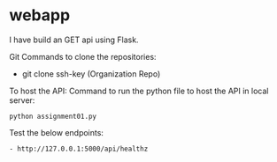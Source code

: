 # webapp
I have build an GET api using Flask. 


Git Commands to clone the repositories:
-  git clone ssh-key   (Organization Repo)

To host the API:
Command to run the python file to host the API in local server:

```code
python assignment01.py
```

Test the below endpoints:

```code
- http://127.0.0.1:5000/api/healthz
```



